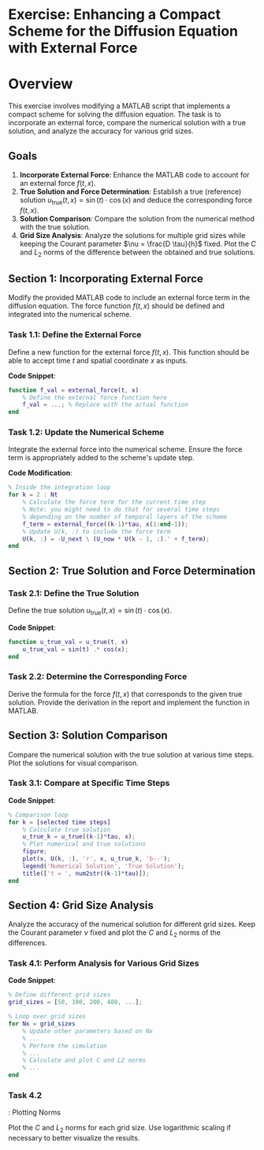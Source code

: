 # Exercise: Enhancing a Compact Scheme for the Diffusion Equation with External Force

# Overview

This exercise involves modifying a MATLAB script that implements a compact scheme for solving the diffusion equation. The task is to incorporate an external force, compare the numerical solution with a true solution, and analyze the accuracy for various grid sizes.

## Goals

1. **Incorporate External Force**: Enhance the MATLAB code to account for an external force $f(t, x)$.
2. **True Solution and Force Determination**: Establish a true (reference) solution $u_{\text{true}}(t, x) = \sin(t) \cdot \cos(x)$ and deduce the corresponding force $f(t, x)$.
3. **Solution Comparison**: Compare the solution from the numerical method with the true solution.
4. **Grid Size Analysis**: Analyze the solutions for multiple grid sizes while keeping the Courant parameter $\nu = \frac{D \tau}{h}$ fixed. Plot the $C$ and $L_2$ norms of the difference between the obtained and true solutions.

## Section 1: Incorporating External Force

Modify the provided MATLAB code to include an external force term in the diffusion equation. The force function $f(t, x)$ should be defined and integrated into the numerical scheme.

### Task 1.1: Define the External Force

Define a new function for the external force $f(t, x)$. This function should be able to accept time $t$ and spatial coordinate $x$ as inputs.

**Code Snippet**:

```matlab
function f_val = external_force(t, x)
    % Define the external force function here
    f_val = ...; % Replace with the actual function
end
```

### Task 1.2: Update the Numerical Scheme

Integrate the external force into the numerical scheme. Ensure the force term is appropriately added to the scheme's update step.

**Code Modification**:

```matlab
% Inside the integration loop
for k = 2 : Nt
    % Calculate the force term for the current time step
    % Note: you might need to do that for several time steps
    % depending on the number of temporal layers of the scheme
    f_term = external_force((k-1)*tau, x(1:end-1));
    % Update U(k, :) to include the force term
    U(k, :) = -U_next \ (U_now * U(k - 1, :).' + f_term);
end
```

## Section 2: True Solution and Force Determination

### Task 2.1: Define the True Solution

Define the true solution $u_{\text{true}}(t, x) = \sin(t) \cdot \cos(x)$.

**Code Snippet**:

```matlab
function u_true_val = u_true(t, x)
    u_true_val = sin(t) .* cos(x);
end
```

### Task 2.2: Determine the Corresponding Force

Derive the formula for the force $f(t, x)$ that corresponds to the given true solution. Provide the derivation in the report and implement the function in MATLAB.

## Section 3: Solution Comparison

Compare the numerical solution with the true solution at various time steps. Plot the solutions for visual comparison.

### Task 3.1: Compare at Specific Time Steps

**Code Snippet**:

```matlab
% Comparison loop
for k = [selected time steps]
    % Calculate true solution
    u_true_k = u_true((k-1)*tau, x);
    % Plot numerical and true solutions
    figure;
    plot(x, U(k, :), 'r', x, u_true_k, 'b--');
    legend('Numerical Solution', 'True Solution');
    title(['t = ', num2str((k-1)*tau)]);
end
```

## Section 4: Grid Size Analysis

Analyze the accuracy of the numerical solution for different grid sizes. Keep the Courant parameter $\nu$ fixed and plot the $C$ and $L_2$ norms of the differences.

### Task 4.1: Perform Analysis for Various Grid Sizes

**Code Snippet**:

```matlab
% Define different grid sizes
grid_sizes = [50, 100, 200, 400, ...];

% Loop over grid sizes
for Nx = grid_sizes
    % Update other parameters based on Nx
    % ...
    % Perform the simulation
    % ...
    % Calculate and plot C and L2 norms
    % ...
end
```

### Task 4.2

: Plotting Norms

Plot the $C$ and $L_2$ norms for each grid size. Use logarithmic scaling if necessary to better visualize the results.
